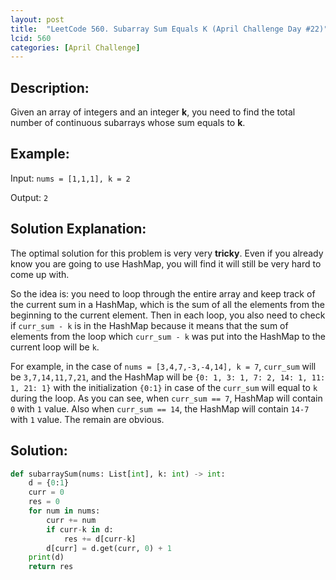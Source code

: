 ```yaml
---
layout: post
title:  "LeetCode 560. Subarray Sum Equals K (April Challenge Day #22)" 
lcid: 560
categories: [April Challenge]
---
```

## Description:
Given an array of integers and an integer **k**, you need to find the total number of continuous subarrays whose sum equals to **k**.

## Example:
Input: `nums = [1,1,1], k = 2`

Output: `2`

## Solution Explanation:
The optimal solution for this problem is very very **tricky**. Even if you already know you are going to use HashMap, you will find it will still be very hard to come up with. 

So the idea is: you need to loop through the entire array and keep track of the current sum in a HashMap, which is the sum of all the elements from the beginning to the current element. Then in each loop, you also need to check if `curr_sum - k` is in the HashMap because it means that the sum of elements from the loop which `curr_sum - k` was put into the HashMap to the current loop will be `k`.

For example, in the case of `nums = [3,4,7,-3,-4,14], k = 7`, `curr_sum` will be `3,7,14,11,7,21`, and the HashMap will be `{0: 1, 3: 1, 7: 2, 14: 1, 11: 1, 21: 1}` with the initialization `{0:1}` in case of the `curr_sum` will equal to `k` during the loop. As you can see, when `curr_sum == 7`, HashMap will contain `0` with `1` value. Also when `curr_sum == 14`, the HashMap will contain `14-7` with `1` value. The remain are obvious.

## Solution:

```python
def subarraySum(nums: List[int], k: int) -> int:
    d = {0:1}
    curr = 0
    res = 0
    for num in nums:
        curr += num
        if curr-k in d:
            res += d[curr-k]
        d[curr] = d.get(curr, 0) + 1
    print(d)
    return res
```
